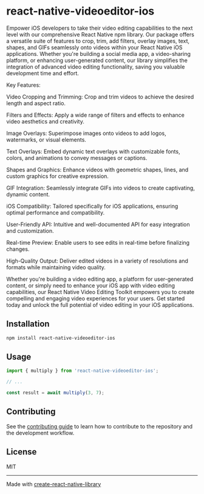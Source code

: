 # react-native-videoeditor-ios

Empower iOS developers to take their video editing capabilities to the next level with our comprehensive React Native npm library. Our package offers a versatile suite of features to crop, trim, add filters, overlay images, text, shapes, and GIFs seamlessly onto videos within your React Native iOS applications. Whether you're building a social media app, a video-sharing platform, or enhancing user-generated content, our library simplifies the integration of advanced video editing functionality, saving you valuable development time and effort.

Key Features:

Video Cropping and Trimming: Crop and trim videos to achieve the desired length and aspect ratio.

Filters and Effects: Apply a wide range of filters and effects to enhance video aesthetics and creativity.

Image Overlays: Superimpose images onto videos to add logos, watermarks, or visual elements.

Text Overlays: Embed dynamic text overlays with customizable fonts, colors, and animations to convey messages or captions.

Shapes and Graphics: Enhance videos with geometric shapes, lines, and custom graphics for creative expression.

GIF Integration: Seamlessly integrate GIFs into videos to create captivating, dynamic content.

iOS Compatibility: Tailored specifically for iOS applications, ensuring optimal performance and compatibility.

User-Friendly API: Intuitive and well-documented API for easy integration and customization.

Real-time Preview: Enable users to see edits in real-time before finalizing changes.

High-Quality Output: Deliver edited videos in a variety of resolutions and formats while maintaining video quality.

Whether you're building a video editing app, a platform for user-generated content, or simply need to enhance your iOS app with video editing capabilities, our React Native Video Editing Toolkit empowers you to create compelling and engaging video experiences for your users. Get started today and unlock the full potential of video editing in your iOS applications.

## Installation

```sh
npm install react-native-videoeditor-ios
```

## Usage

```js
import { multiply } from 'react-native-videoeditor-ios';

// ...

const result = await multiply(3, 7);
```

## Contributing

See the [contributing guide](CONTRIBUTING.md) to learn how to contribute to the repository and the development workflow.

## License

MIT

---

Made with [create-react-native-library](https://github.com/callstack/react-native-builder-bob)
